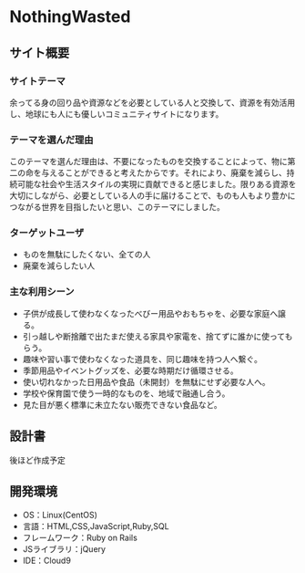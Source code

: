 # NothingWasted

## サイト概要
### サイトテーマ
余ってる身の回り品や資源などを必要としている人と交換して、資源を有効活用し、地球にも人にも優しいコミュニティサイトになります。
​
### テーマを選んだ理由
このテーマを選んだ理由は、不要になったものを交換することによって、物に第二の命を与えることができると考えたからです。それにより、廃棄を減らし、持続可能な社会や生活スタイルの実現に貢献できると感じました。限りある資源を大切にしながら、必要としている人の手に届けることで、ものも人もより豊かにつながる世界を目指したいと思い、このテーマにしました。
​
### ターゲットユーザ
- ものを無駄にしたくない、全ての人
- 廃棄を減らしたい人
​
### 主な利用シーン
- 子供が成長して使わなくなったべびー用品やおもちゃを、必要な家庭へ譲る。
- 引っ越しや断捨離で出たまだ使える家具や家電を、捨てずに誰かに使ってもらう。
- 趣味や習い事で使わなくなった道具を、同じ趣味を持つ人へ繋ぐ。
- 季節用品やイベントグッズを、必要な時期だけ循環させる。
- 使い切れなかった日用品や食品（未開封）を無駄にせず必要な人へ。
- 学校や保育園で使う一時的なものを、地域で融通し合う。
- 見た目が悪く標準に未立たない販売できない食品など。
​
## 設計書
後ほど作成予定
​
## 開発環境
- OS：Linux(CentOS)
- 言語：HTML,CSS,JavaScript,Ruby,SQL
- フレームワーク：Ruby on Rails
- JSライブラリ：jQuery
- IDE：Cloud9